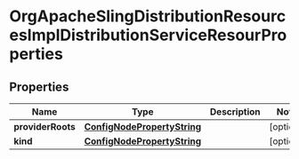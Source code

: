 
# OrgApacheSlingDistributionResourcesImplDistributionServiceResourProperties

## Properties
Name | Type | Description | Notes
------------ | ------------- | ------------- | -------------
**providerRoots** | [**ConfigNodePropertyString**](ConfigNodePropertyString.md) |  |  [optional]
**kind** | [**ConfigNodePropertyString**](ConfigNodePropertyString.md) |  |  [optional]



